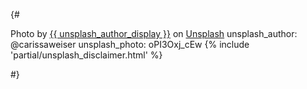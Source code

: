   {# <div class="unsplash-featured">
    <span>
    Photo by <a href="https://unsplash.com/{{ unsplash_author }}?utm_source=unsplash&utm_medium=referral&utm_content=creditCopyText">{{ unsplash_author_display }}</a> on 
        <a href="https://unsplash.com/photos/{{ unsplash_photo }}?utm_source=unsplash&utm_medium=referral&utm_content=creditCopyText">Unsplash</a>
    </span>
    unsplash_author: @carissaweiser
    unsplash_photo: oPI3Oxj_cEw
    {% include 'partial/unsplash_disclaimer.html' %}
  </div> #}